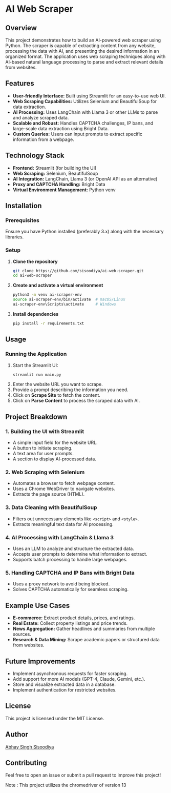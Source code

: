 # AI Web Scraper

## Overview
This project demonstrates how to build an AI-powered web scraper using Python. The scraper is capable of extracting content from any website, processing the data with AI, and presenting the desired information in an organized format. The application uses web scraping techniques along with AI-based natural language processing to parse and extract relevant details from websites.

## Features
- **User-friendly Interface:** Built using Streamlit for an easy-to-use web UI.
- **Web Scraping Capabilities:** Utilizes Selenium and BeautifulSoup for data extraction.
- **AI Processing:** Uses LangChain with Llama 3 or other LLMs to parse and analyze scraped data.
- **Scalable and Robust:** Handles CAPTCHA challenges, IP bans, and large-scale data extraction using Bright Data.
- **Custom Queries:** Users can input prompts to extract specific information from a webpage.

## Technology Stack
- **Frontend:** Streamlit (for building the UI)
- **Web Scraping:** Selenium, BeautifulSoup
- **AI Integration:** LangChain, Llama 3 (or OpenAI API as an alternative)
- **Proxy and CAPTCHA Handling:** Bright Data
- **Virtual Environment Management:** Python venv

## Installation

### Prerequisites
Ensure you have Python installed (preferably 3.x) along with the necessary libraries.

### Setup
1. **Clone the repository**
   ```sh
   git clone https://github.com/sisoodiya/ai-web-scraper.git
   cd ai-web-scraper
   ```
2. **Create and activate a virtual environment**
   ```sh
   python3 -m venv ai-scraper-env
   source ai-scraper-env/bin/activate  # macOS/Linux
   ai-scraper-env\Scripts\activate     # Windows
   ```
3. **Install dependencies**
   ```sh
   pip install -r requirements.txt
   ```

## Usage

### Running the Application
1. Start the Streamlit UI:
   ```sh
   streamlit run main.py
   ```
2. Enter the website URL you want to scrape.
3. Provide a prompt describing the information you need.
4. Click on **Scrape Site** to fetch the content.
5. Click on **Parse Content** to process the scraped data with AI.

## Project Breakdown

### 1. Building the UI with Streamlit
- A simple input field for the website URL.
- A button to initiate scraping.
- A text area for user prompts.
- A section to display AI-processed data.

### 2. Web Scraping with Selenium
- Automates a browser to fetch webpage content.
- Uses a Chrome WebDriver to navigate websites.
- Extracts the page source (HTML).

### 3. Data Cleaning with BeautifulSoup
- Filters out unnecessary elements like `<script>` and `<style>`.
- Extracts meaningful text data for AI processing.

### 4. AI Processing with LangChain & Llama 3
- Uses an LLM to analyze and structure the extracted data.
- Accepts user prompts to determine what information to extract.
- Supports batch processing to handle large webpages.

### 5. Handling CAPTCHA and IP Bans with Bright Data
- Uses a proxy network to avoid being blocked.
- Solves CAPTCHA automatically for seamless scraping.

## Example Use Cases
- **E-commerce:** Extract product details, prices, and ratings.
- **Real Estate:** Collect property listings and price trends.
- **News Aggregation:** Gather headlines and summaries from multiple sources.
- **Research & Data Mining:** Scrape academic papers or structured data from websites.

## Future Improvements
- Implement asynchronous requests for faster scraping.
- Add support for more AI models (GPT-4, Claude, Gemini, etc.).
- Store and visualize extracted data in a database.
- Implement authentication for restricted websites.

## License
This project is licensed under the MIT License.

## Author
[Abhay Singh Sisoodiya](https://github.com/sisoodiya)

## Contributing
Feel free to open an issue or submit a pull request to improve this project!

Note : This project utilizes the chromedriver of version 13
```